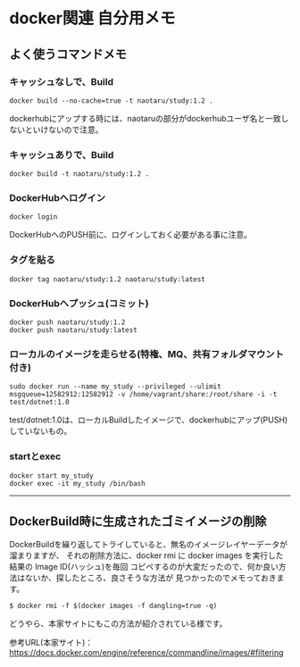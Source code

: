 
# docker関連 自分用メモ

## よく使うコマンドメモ

### キャッシュなしで、Build
```
docker build --no-cache=true -t naotaru/study:1.2 .
```
dockerhubにアップする時には、naotaruの部分がdockerhubユーザ名と一致しないといけないので注意。

### キャッシュありで、Build
```
docker build -t naotaru/study:1.2 .
```


### DockerHubへログイン
```
docker login
```
DockerHubへのPUSH前に、ログインしておく必要がある事に注意。


### タグを貼る
```
docker tag naotaru/study:1.2 naotaru/study:latest
```

### DockerHubへプッシュ(コミット)
```
docker push naotaru/study:1.2 
docker push naotaru/study:latest
```


### ローカルのイメージを走らせる(特権、MQ、共有フォルダマウント付き)
```
sudo docker run --name my_study --privileged --ulimit msgqueue=12582912:12582912 -v /home/vagrant/share:/root/share -i -t test/dotnet:1.0
```
test/dotnet:1.0は、ローカルBuildしたイメージで、dockerhubにアップ(PUSH)していないもの。


### startとexec
```
docker start my_study
docker exec -it my_study /bin/bash
```
----


## DockerBuild時に生成されたゴミイメージの削除
DockerBuildを繰り返してトライしていると、無名のイメージレイヤーデータが溜まりますが、
それの削除方法に、docker rmi に docker images を実行した結果の Image ID(ハッシュ)を毎回
コピペするのが大変だったので、何か良い方法はないか、探したところ、良さそうな方法が
見つかったのでメモっておきます。
```
$ docker rmi -f $(docker images -f dangling=true -q)
```
どうやら、本家サイトにもこの方法が紹介されている様です。

参考URL(本家サイト)：https://docs.docker.com/engine/reference/commandline/images/#filtering


